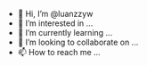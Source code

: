 - 👋 Hi, I’m @luanzzyw
- 👀 I’m interested in ...
- 🌱 I’m currently learning ...
- 💞️ I’m looking to collaborate on ...
- 📫 How to reach me ...

<!---
luanzzyw/luanzzyw is a ✨ special ✨ repository because its `README.md` (this file) appears on your GitHub profile.
You can click the Preview link to take a look at your changes.
--->
